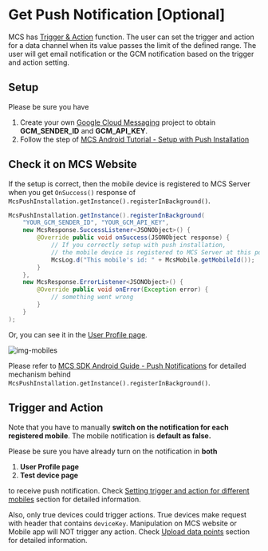# Get Push Notification [Optional]

MCS has [Trigger & Action][mcs-tutorial-notif] function. The user can set the trigger and action for a data channel when its value passes the limit of the defined range. The user will get email notification or the GCM notification based on the trigger and action setting. 

## Setup

Please be sure you have 

1. Create your own [Google Cloud Messaging][gcm] project to obtain **GCM_SENDER_ID** and **GCM_API_KEY**.
2. Follow the step of [MCS Android Tutorial - Setup with Push Installation][sdk-github-push]

## Check it on MCS Website

If the setup is correct, then the mobile device is registered to MCS Server when you get `OnSuccess()` response of `McsPushInstallation.getInstance().registerInBackground()`.

```java
McsPushInstallation.getInstance().registerInBackground(
    "YOUR_GCM_SENDER_ID", "YOUR_GCM_API_KEY",
    new McsResponse.SuccessListener<JSONObject>() {
        @Override public void onSuccess(JSONObject response) {
            // If you correctly setup with push installation, 
            // the mobile device is registered to MCS Server at this point.
            McsLog.d("This mobile's id: " + McsMobile.getMobileId());
        }
    },
    new McsResponse.ErrorListener<JSONObject>() {
        @Override public void onError(Exception error) {
            // something went wrong
        }
    }
);
```

Or, you can see it in the [User Profile page][mcs-profile].

![img-mobiles][img-mobiles]

Please refer to [MCS SDK Android Guide - Push Notifications][guide-notif] for detailed mechanism behind `McsPushInstallation.getInstance().registerInBackground()`.

## Trigger and Action

Note that you have to manually **switch on the notification for each registered mobile**. The mobile notification is **default as false.**

Please be sure you have already turn on the notification in **both**

1. **User Profile page**
2. **Test device page**

to receive push notification. Check [Setting trigger and action for different mobiles][mcs-tutorial-notif] section for detailed information.

Also, only true devices could trigger actions. True devices make request with header that contains `deviceKey`. Manipulation on MCS website or Mobile app will NOT trigger any action. Check [Upload data points][mcs-api] section for detailed information.


[mcs-api]: https://mcs.mediatek.com/resources/latest/api_references/
[mcs-tutorial-notif]: https://mcs.mediatek.com/resources/latest/tutorial/setting_notification
[mcs-profile]: https://mcs.mediatek.com/v2console/console/profile

[sdk-github-push]: https://github.com/Mediatek-Cloud/mcs-sdk-android#b-setup-with-push-installation
[guide-notif]: https://mtk-mcs.gitbooks.io/mcs-sdk-android-guide/content/push_notifications.html

[gcm]: https://developers.google.com/cloud-messaging/

[img-mobiles]: https://img.mediatek.com/1500/mtk.linkit/mcs-resources/en/2.12.5/Trigger/img_trigger_06.png